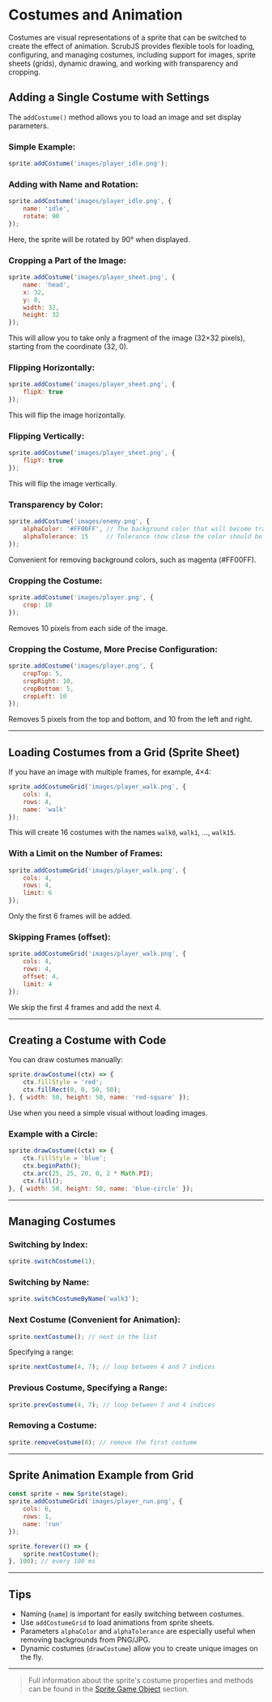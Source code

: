 # Costumes and Animation

Costumes are visual representations of a sprite that can be switched to create the effect of animation. ScrubJS provides flexible tools for loading, configuring, and managing costumes, including support for images, sprite sheets (grids), dynamic drawing, and working with transparency and cropping.

## Adding a Single Costume with Settings

The `addCostume()` method allows you to load an image and set display parameters.

### Simple Example:
```javascript
sprite.addCostume('images/player_idle.png');
```

### Adding with Name and Rotation:
```javascript
sprite.addCostume('images/player_idle.png', {
    name: 'idle',
    rotate: 90
});
```
Here, the sprite will be rotated by 90° when displayed.

### Cropping a Part of the Image:
```javascript
sprite.addCostume('images/player_sheet.png', {
    name: 'head',
    x: 32,
    y: 0,
    width: 32,
    height: 32
});
```
This will allow you to take only a fragment of the image (32×32 pixels), starting from the coordinate (32, 0).

### Flipping Horizontally:
```javascript
sprite.addCostume('images/player_sheet.png', {
    flipX: true
});
```
This will flip the image horizontally.

### Flipping Vertically:
```javascript
sprite.addCostume('images/player_sheet.png', {
    flipY: true
});
```
This will flip the image vertically.

### Transparency by Color:
```javascript
sprite.addCostume('images/enemy.png', {
    alphaColor: '#FF00FF', // The background color that will become transparent
    alphaTolerance: 15     // Tolerance (how close the color should be to also become transparent)
});
```
Convenient for removing background colors, such as magenta (#FF00FF).

### Cropping the Costume:
```javascript
sprite.addCostume('images/player.png', {
    crop: 10
});
```
Removes 10 pixels from each side of the image.

### Cropping the Costume, More Precise Configuration:
```javascript
sprite.addCostume('images/player.png', {
    cropTop: 5,
    cropRight: 10,
    cropBottom: 5,
    cropLeft: 10
});
```
Removes 5 pixels from the top and bottom, and 10 from the left and right.

---

## Loading Costumes from a Grid (Sprite Sheet)

If you have an image with multiple frames, for example, 4×4:

```javascript
sprite.addCostumeGrid('images/player_walk.png', {
    cols: 4,
    rows: 4,
    name: 'walk'
});
```

This will create 16 costumes with the names `walk0`, `walk1`, ..., `walk15`.

### With a Limit on the Number of Frames:
```javascript
sprite.addCostumeGrid('images/player_walk.png', {
    cols: 4,
    rows: 4,
    limit: 6
});
```
Only the first 6 frames will be added.

### Skipping Frames (offset):
```javascript
sprite.addCostumeGrid('images/player_walk.png', {
    cols: 4,
    rows: 4,
    offset: 4,
    limit: 4
});
```
We skip the first 4 frames and add the next 4.

---

## Creating a Costume with Code

You can draw costumes manually:

```javascript
sprite.drawCostume((ctx) => {
    ctx.fillStyle = 'red';
    ctx.fillRect(0, 0, 50, 50);
}, { width: 50, height: 50, name: 'red-square' });
```

Use when you need a simple visual without loading images.

### Example with a Circle:
```javascript
sprite.drawCostume((ctx) => {
    ctx.fillStyle = 'blue';
    ctx.beginPath();
    ctx.arc(25, 25, 20, 0, 2 * Math.PI);
    ctx.fill();
}, { width: 50, height: 50, name: 'blue-circle' });
```

---

## Managing Costumes

### Switching by Index:
```javascript
sprite.switchCostume(1);
```

### Switching by Name:
```javascript
sprite.switchCostumeByName('walk3');
```

### Next Costume (Convenient for Animation):
```javascript
sprite.nextCostume(); // next in the list
```

Specifying a range:
```javascript
sprite.nextCostume(4, 7); // loop between 4 and 7 indices
```

### Previous Costume, Specifying a Range:
```javascript
sprite.prevCostume(4, 7); // loop between 7 and 4 indices
```

### Removing a Costume:
```javascript
sprite.removeCostume(0); // remove the first costume
```

---

## Sprite Animation Example from Grid

```javascript
const sprite = new Sprite(stage);
sprite.addCostumeGrid('images/player_run.png', {
    cols: 6,
    rows: 1,
    name: 'run'
});

sprite.forever(() => {
    sprite.nextCostume();
}, 100); // every 100 ms
```

---

## Tips

- Naming (`name`) is important for easily switching between costumes.
- Use `addCostumeGrid` to load animations from sprite sheets.
- Parameters `alphaColor` and `alphaTolerance` are especially useful when removing backgrounds from PNG/JPG.
- Dynamic costumes (`drawCostume`) allow you to create unique images on the fly.

---

> Full information about the sprite's costume properties and methods can be found in the [Sprite Game Object](sprite.md#costumess) section.
